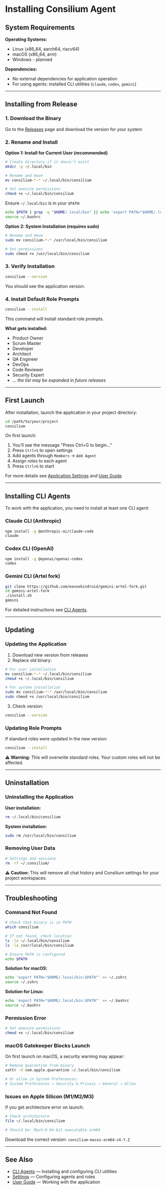 # Installing Consilium Agent

## System Requirements

**Operating Systems:**
- Linux (x86_64, aarch64, riscv64)
- macOS (x86_64, arm)
- Windows - planned

**Dependencies:**
- No external dependencies for application operation
- For using agents: installed CLI utilities (`claude`, `codex`, `gemini`)

---

## Installing from Release

### 1. Download the Binary

Go to the [Releases](https://github.com/eavookindroid/consilium-agent-tui/releases) page and download the version for your system


### 2. Rename and Install

**Option 1: Install for Current User (recommended)**

```bash
# Create directory if it doesn't exist
mkdir -p ~/.local/bin

# Rename and move
mv consilium-*-* ~/.local/bin/consilium

# Set execute permissions
chmod +x ~/.local/bin/consilium
```

Ensure `~/.local/bin` is in your `$PATH`:
```bash
echo $PATH | grep -q "$HOME/.local/bin" || echo 'export PATH="$HOME/.local/bin:$PATH"' >> ~/.bashrc
source ~/.bashrc
```

**Option 2: System Installation (requires sudo)**

```bash
# Rename and move
sudo mv consilium-*-* /usr/local/bin/consilium

# Set permissions
sudo chmod +x /usr/local/bin/consilium
```

### 3. Verify Installation

```bash
consilium --version
```

You should see the application version.

### 4. Install Default Role Prompts

```bash
consilium --install
```

This command will install standard role prompts.

**What gets installed:**
- Product Owner
- Scrum Master
- Developer
- Architect
- QA Engineer
- DevOps
- Code Reviewer
- Security Expert
- _... the list may be expanded in future releases_
---

## First Launch

After installation, launch the application in your project directory:

```bash
cd /path/to/your/project
consilium
```

On first launch:
1. You'll see the message "Press Ctrl+G to begin..."
2. Press `Ctrl+S` to open settings
3. Add agents through `Members` → `Add Agent`
4. Assign roles to each agent
5. Press `Ctrl+G` to start

For more details see [Application Settings](settings.md) and [User Guide](usage.md).

---

## Installing CLI Agents

To work with the application, you need to install at least one CLI agent:

### Claude CLI (Anthropic)

```bash
npm install -g @anthropic-ai/claude-code
claude
```

### Codex CLI (OpenAI)

```bash
npm install -g @openai/openai-codex
codex
```

### Gemini CLI (Artel fork)

```bash
git clone https://github.com/eavookindroid/gemini-artel-fork.git
cd gemini-artel-fork
./install.sh
gemini
```

For detailed instructions see [CLI Agents](cli-agents.md).

---

## Updating

### Updating the Application

1. Download new version from releases
2. Replace old binary:

```bash
# For user installation
mv consilium-*-* ~/.local/bin/consilium
chmod +x ~/.local/bin/consilium

# For system installation
sudo mv consilium-*-* /usr/local/bin/consilium
sudo chmod +x /usr/local/bin/consilium
```

3. Check version:
```bash
consilium --version
```

### Updating Role Prompts

If standard roles were updated in the new version:

```bash
consilium --install
```

⚠️ **Warning:** This will overwrite standard roles. Your custom roles will not be affected.

---

## Uninstallation

### Uninstalling the Application

**User installation:**
```bash
rm ~/.local/bin/consilium
```

**System installation:**
```bash
sudo rm /usr/local/bin/consilium
```

### Removing User Data

```bash
# Settings and sessions
rm -rf ~/.consilium/
```

⚠️ **Caution:** This will remove all chat history and Consilium settings for your project workspaces.

---

## Troubleshooting

### Command Not Found

```bash
# Check that binary is in PATH
which consilium

# If not found, check location
ls -la ~/.local/bin/consilium
ls -la /usr/local/bin/consilium

# Ensure PATH is configured
echo $PATH
```

**Solution for macOS:**
```bash
echo 'export PATH="$HOME/.local/bin:$PATH"' >> ~/.zshrc
source ~/.zshrc
```

**Solution for Linux:**
```bash
echo 'export PATH="$HOME/.local/bin:$PATH"' >> ~/.bashrc
source ~/.bashrc
```

### Permission Error

```bash
# Set execute permissions
chmod +x ~/.local/bin/consilium
```

### macOS Gatekeeper Blocks Launch

On first launch on macOS, a security warning may appear:

```bash
# Remove quarantine from binary
xattr -d com.apple.quarantine ~/.local/bin/consilium

# Or allow in System Preferences:
# System Preferences → Security & Privacy → General → Allow
```

### Issues on Apple Silicon (M1/M2/M3)

If you get architecture error on launch:

```bash
# Check architecture
file ~/.local/bin/consilium

# Should be: Mach-O 64-bit executable arm64
```
Download the correct version: `consilium-macos-arm64-vX.Y.Z`

---

## See Also

- [CLI Agents](cli-agents.md) — Installing and configuring CLI utilities
- [Settings](settings.md) — Configuring agents and roles
- [User Guide](usage.md) — Working with the application
